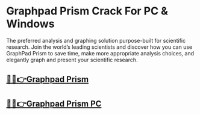 # Graphpad Prism Crack For PC & Windows


The preferred analysis and graphing solution purpose-built for scientific research. Join the world’s leading scientists and discover how you can use GraphPad Prism to save time, make more appropriate analysis choices, and elegantly graph and present your scientific research.


## [🚀🎉👉Graphpad Prism](https://alipc.pro/dl/)

## [🚀🎉👉Graphpad Prism PC](https://alipc.pro/dl/)
